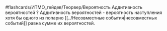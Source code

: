 #flashcards/ИТМО_гейдев/Теорвер/Вероятность
Аддитивность вероятностей
?
Аддитивность вероятностей - вероятность наступления хотя бы одного из попарно [[../Несовместные события|несовместных событий]] равна сумме их вероятностей.
